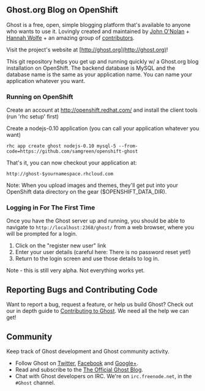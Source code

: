 ## Ghost.org Blog on OpenShift

Ghost is a free, open, simple blogging platform that's available to anyone who wants to use it. Lovingly created and maintained by [John O'Nolan](http://twitter.com/JohnONolan) + [Hannah Wolfe](http://twitter.com/ErisDS) + an amazing group of [contributors](https://github.com/TryGhost/Ghost/contributors).

Visit the project's website at [http://ghost.org](http://ghost.org)!

This git repository helps you get up and running quickly w/ a Ghost.org blog
installation on OpenShift.  The backend database is MySQL and the database name 
is the same as your application name.  You can name your application whatever 
you want.

### Running on OpenShift

Create an account at http://openshift.redhat.com/ and install the client tools (run 'rhc setup' first)

Create a nodejs-0.10 application (you can call your application whatever you want)

    rhc app create ghost nodejs-0.10 mysql-5 --from-code=https://github.com/samgreen/openshift-ghost

That's it, you can now checkout your application at:

    http://ghost-$yournamespace.rhcloud.com

Note: When you upload images and themes, they'll get put into your OpenShift data directory on the gear ($OPENSHIFT_DATA_DIR). 

### Logging in For The First Time

Once you have the Ghost server up and running, you should be able to navigate to `http://localhost:2368/ghost/` from a web browser, where you will be prompted for a login.

1.  Click on the "register new user" link
2.  Enter your user details (careful here: There is no password reset yet!)
3.  Return to the login screen and use those details to log in.

Note - this is still very alpha. Not everything works yet.


## Reporting Bugs and Contributing Code

Want to report a bug, request a feature, or help us build Ghost? Check out our in depth guide to [Contributing to Ghost](https://github.com/TryGhost/Ghost/blob/master/CONTRIBUTING.md). We need all the help we can get!


## Community

Keep track of Ghost development and Ghost community activity.

* Follow Ghost on [Twitter](http://twitter.com/TryGhost), [Facebook](http://facebook.com/tryghostapp) and [Google+](https://plus.google.com/114465948129362706086).
* Read and subscribe to the [The Official Ghost Blog](http://blog.ghost.org).
* Chat with Ghost developers on IRC. We're on `irc.freenode.net`, in the `#Ghost` channel.